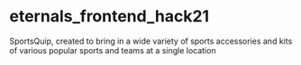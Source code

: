 # eternals_frontend_hack21
SportsQuip, created to bring in a wide variety of sports accessories and kits of various popular sports and teams at a single location
